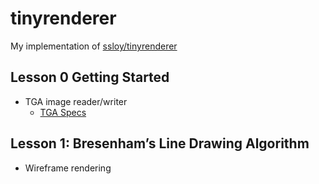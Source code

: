 # tinyrenderer

My implementation of [ssloy/tinyrenderer](https://github.com/ssloy/tinyrenderer)

## Lesson 0 Getting Started

- TGA image reader/writer
  - [TGA Specs](http://tfc.duke.free.fr/coding/tga_specs.pdf)

## Lesson 1: Bresenham’s Line Drawing Algorithm

- Wireframe rendering
